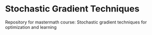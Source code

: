 # Stochastic Gradient Techniques

Repository for mastermath course: Stochastic gradient techniques for optimization and learning